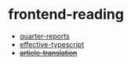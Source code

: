 # frontend-reading

- [quarter-reports](./quarterly-reports)
- [effective-typescript](./effective-typescript)
- ~~[article-translation](./article-translation)~~
